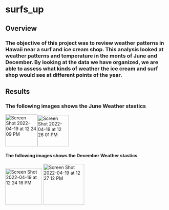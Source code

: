 # surfs_up
## Overview
### The objective of this project was to review weather patterns in Hawaii near a surf and ice cream shop. This analysis looked at weather patterns and temperature in the monts of June and December. By looking at the data we have organized, we are able to assess what kinds of weather the ice cream and surf shop would see at different points of the year. 
## Results
### The following images shows the June Weather stastics
<img width="100" alt="Screen Shot 2022-04-19 at 12 24 09 PM" src="https://user-images.githubusercontent.com/100374924/164050612-fd428c2e-fd07-4d0f-8428-0e452ca2b27c.png"><img width="98" alt="Screen Shot 2022-04-19 at 12 26 01 PM" src="https://user-images.githubusercontent.com/100374924/164050915-76fdeff5-5288-410f-b6a8-7b4de74c9426.png">

#### The following images shows the December Weather stastics
<img width="114" alt="Screen Shot 2022-04-19 at 12 24 16 PM" src="https://user-images.githubusercontent.com/100374924/164050615-9c66f0ed-a09d-4263-a197-08554055781c.png">
<img width="128" alt="Screen Shot 2022-04-19 at 12 27 12 PM" src="https://user-images.githubusercontent.com/100374924/164051079-7cd1da30-8caa-4718-b130-eda6fa44eed8.png">

